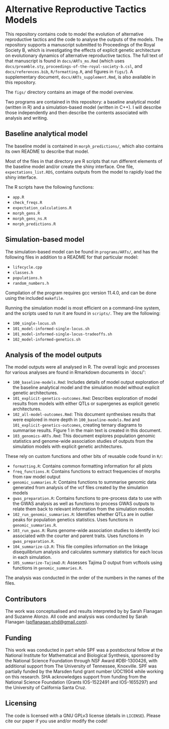 # Alternative Reproductive Tactics Models

This repository contains code to model the evolution of alternative reproductive tactics and the code to analyse the outputs of the models.
The repository supports a manuscript submitted to Proceedings of the Royal Society B, which is investigating the effects of explicit genetic architecture on evolutionary dynamics of alternative reproductive tactics. 
The full text of that manuscript is found in `docs/ARTs_ms.Rmd` (which uses `docs/preamble.sty`, `proceedings-of-the-royal-society-b.csl`, and `docs/references.bib`, `R/formatting.R`, and figures in `figs/`). 
A supplementary document, `docs/ARTs_supplement.Rmd`, is also available in this repository.

The `figs/` directory contains an image of the model overview.

Two programs are contained in this repository: a baseline analytical model (written in R) and a simulation-based model (written in C++). I will describe those independently and then describe the contents associated with analysis and writing.

## Baseline analytical model

The baseline model is contained in `morph_predictions/`, which also contains its own README to describe that model. 

Most of the files in that directory are R scripts that run different elements of the baseline model and/or create the shiny interface. One file, `expectations_list.RDS`, contains outputs from the model to rapidly load the shiny interface.

The R scripts have the following functions:

- `app.R`
- `check_freqs.R`
- `expectation_calculations.R`
- `morph_gens.R`
- `morph_gens_ns.R`
- `morph_predictions.R`

## Simulation-based model

The simulation-based model can be found in `programs/ARTs/`, and has the following files in addition to a README for that particular model:

- `lifecycle.cpp`
- `classes.h`
- `populations.h`
- `random_numbers.h`

Compilation of the program requires gcc version 11.4.0, and can be done using the included `makefile`.

Running the simulation model is most efficient on a command-line system, and the scripts used to run it are found in `scripts/`. They are the following:

- `100_single-locus.sh`
- `101_model-informed-single-locus.sh`
- `101_model-informed-single-locus-tradeoffs.sh`
- `102_model-informed-genetics.sh`

## Analysis of the model outputs

The model outputs were all analysed in R. The overall logic and processes for various analyses are found in Rmarkdown documents in `docs/':

- `100_baseline-models.Rmd`: Includes details of model output exploration of the baseline analytical model and the simulation model without explicit genetic architectures.
- `101_explicit-genetics-outcomes.Rmd`: Describes exploration of model results from models with either QTLs or supergenes as explicit genetic architectures.
- `102_all-model-outcomes.Rmd`: This document synthesises results that were explored in more depth in `100_baseline-models.Rmd` and `101_explicit-genetics-outcomes`, creating ternary diagrams to summarise results. Figure 1 in the main text is created in this document.
- `103_genomics-ARTs.Rmd`: This document explores population genomic statistics and genome-wide association studies of outputs from the simulation models with explicit genetic architectures. 

These rely on custom functions and other bits of reusable code found in `R/`:

- `formatting.R`: Contains common formatting information for all plots
- `freq_functions.R`: Contains functions to extract frequencies of morphs from raw model output
- `genomic_summaries.R`: Contains functions to summarise genomic data generated from analysis of the vcf files created by the simulation models
- `gwas_preparation.R`: Contains functions to pre-process data to use with the GWAS analysis as well as functions to process GWAS outputs to relate them back to relevant information from the simulation models.
- `102_run_genomic_summaries.R`: Identifies whether QTLs are in outlier peaks for population genetics statistics. Uses functions in `genomic_summaries.R`. 
- `103_run_gwas.R`: Runs genome-wide association studies to identify loci associated with the courter and parent traits. Uses functions in `gwas_preparation.R`.
- `104_summarize-LD.R`: This file compiles information on the linkage disequilibrium analysis and calculates summary statistics for each locus in each simulation.
- `105_summarize-TajimaD.R`: Assesses Tajima D output from vcftools using functions in `genomic_summaries.R`.


The analysis was conducted in the order of the numbers in the names of the files.


## Contributors

The work was conceptualised and results interpreted by by Sarah Flanagan and Suzanne Alonzo. All code and analysis was conducted by Sarah Flanagan (spflanagan.phd@gmail.com).

## Funding

This work was conducted in part while SPF was a postdoctoral fellow at the National Institute for Mathematical and Biological Synthesis, sponsored by the National Science Foundation through NSF Award #DBI-1300426, with additional support from The University of Tennessee, Knoxville. 
SPF was partially funded by the Marsden fund grant number UOC1904 while working on this research. 
SHA acknowledges support from funding from the National Science Foundation (Grants IOS-1522491 and IOS-1655297) and the University of California Santa Cruz.

## Licensing

The code is licensed with a GNU GPLv3 license (details in `LICENSE`). Please cite our paper if you use and/or modify the code!

